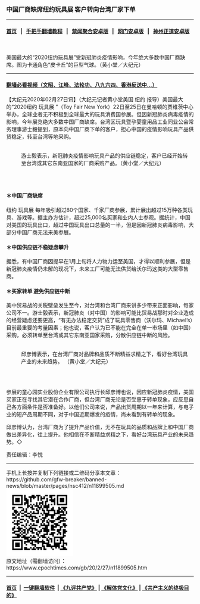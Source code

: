 ### 中国厂商缺席纽约玩具展  客户转向台湾厂家下单
------------------------

#### [首页](https://github.com/gfw-breaker/banned-news/blob/master/README.md) &nbsp;&nbsp;|&nbsp;&nbsp; [手把手翻墙教程](https://github.com/gfw-breaker/guides/wiki) &nbsp;&nbsp;|&nbsp;&nbsp; [禁闻聚合安卓版](https://github.com/gfw-breaker/bn-android) &nbsp;&nbsp;|&nbsp;&nbsp; [网门安卓版](https://github.com/oGate2/oGate) &nbsp;&nbsp;|&nbsp;&nbsp; [神州正道安卓版](https://github.com/SzzdOgate/update) 



<div><img alt="" class="aligncenter wp-post-image" src="https://i.epochtimes.com/assets/uploads/2020/02/f1fc345aeaf24ac39214f52afdd53be9-600x400.jpg"/>
<div class="red16 caption">
 <p>
  美国最大的“2020纽约玩具展”受新冠肺炎疫情影响，今年绝大多数中国厂商缺席。图为卡通角色“皮卡丘”的巨型气球。（黄小堂／大纪元）
 </p>
</div>
</div><hr/>

#### [翻墙必看视频（文昭、江峰、法轮功、八九六四、香港反送中...）](https://github.com/gfw-breaker/banned-news/blob/master/pages/link3.md)

<div><p>
 【大纪元2020年02月27日讯】（大纪元记者黄小堂美国
 <ok href="https://www.epochtimes.com/gb/tag/%E7%BA%BD%E7%BA%A6.html">
  纽约
 </ok>
 报导）美国最大的“2020纽约
 <ok href="https://www.epochtimes.com/gb/tag/%E7%8E%A9%E5%85%B7%E5%B1%95.html">
  玩具展
 </ok>
 ”（Toy Fair New York）22日至25日在曼哈顿的贾维茨中心举办，全球业者无不积极到全球最大的玩具消费国参展。但因新冠肺炎病毒疫情的影响，今年展览绝大多数中国厂商缺席。台湾区玩具暨孕婴童用品工业同业公会常务理事游士毅提到，原本向中国厂商下单的客户，担心中国的疫情影响玩具产品供货稳定，转至台湾等地采购。
</p>
<figure class="wp-caption aligncenter" id="attachment_11899511" style="width: 450px">
 <ok href="http://i.epochtimes.com/assets/uploads/2020/02/9490d0459422ae57d51bf6ea1a22673c.jpg">
  <img alt="" class="size-medium wp-image-11899511" src="http://i.epochtimes.com/assets/uploads/2020/02/9490d0459422ae57d51bf6ea1a22673c-450x338.jpg"/>
 </ok>
 <br/><figcaption class="wp-caption-text">
  游士毅表示，新冠肺炎疫情影响玩具产品的供应链稳定，客户已经开始转至台湾或其它东南亚国家的厂商采购产品。（黄小堂／大纪元）
 </figcaption><br/>
</figure><br/>
<h4>
 ＊中国厂商缺席
</h4>
<p>
 <ok href="https://www.epochtimes.com/gb/tag/%E7%BA%BD%E7%BA%A6.html">
  纽约
 </ok>
 <ok href="https://www.epochtimes.com/gb/tag/%E7%8E%A9%E5%85%B7%E5%B1%95.html">
  玩具展
 </ok>
 每年吸引超过80个国家、千家厂商参展，累计展出超过15万种各类玩具、游戏等。据主办方估计，超过25,000名买家和业内人士参观。据统计，中国对美国的玩具出口，超过中国玩具出口总量的一半，但是因新冠肺炎病毒影响，大部分中国厂商无法来美参展。
</p>
<h4>
 ＊中国供应链不稳疑虑攀升
</h4>
<p>
 据悉，有中国厂商因提早在1月上旬将人力物力运至美国，才得以顺利参展，但是新冠肺炎疫情仍未解的现况下，未来工厂可能无法供货给沃尔玛这类的大型零售商。
</p>
<h4>
 ＊买家转单 避免供应链中断
</h4>
<p>
 美中贸易战的关税壁垒发生至今，对台湾和台湾厂商来讲多少带来正面影响，每家公司不一。游士毅表示，新冠肺炎（对中国）的影响可能比贸易战那时对企业造成的经营疑虑还要更高，“有无办法稳定交货”成了玩具零售商（沃尔玛、Michael’s）目前最重要的考量因素；他也说，客户认为已不能在完全在单一市场里（如中国）采购，必须转单至台湾或其它东南亚国家采购，分散供应链中断的风险。
</p>
<figure class="wp-caption aligncenter" id="attachment_11899509" style="width: 450px">
 <ok href="http://i.epochtimes.com/assets/uploads/2020/02/502d99bb5917ee6e2ca3b9c7b9e3e344.jpg">
  <img alt="" class="size-medium wp-image-11899509" src="http://i.epochtimes.com/assets/uploads/2020/02/502d99bb5917ee6e2ca3b9c7b9e3e344-450x338.jpg"/>
 </ok>
 <br/><figcaption class="wp-caption-text">
  邱彦博表示，在台湾厂商对品牌和品质不断精益求精之下，看好台湾玩具产业的未来趋势。 （黄小堂／大纪元）
 </figcaption><br/>
</figure><br/>
<p>
 参展的童心园实业股份企业有限公司执行长邱彦博也说，因应新冠肺炎疫情，美国买家正在寻找其它潜在合作厂商，但台湾厂商无论是否受惠于转单现象，应反思自己各方面条件是否准备好。以他们公司来说，产品出货周期以一年来计算，与电子业的短产品周期不同，对于中国近期爆发的疫情，尚未看到有转单的现象。
</p>
<p>
 邱彦博认为，台湾厂商为了提升产品价值，无不在玩具的品质和品牌上和中国厂商做出差异化，往上提升。他相信在不断精益求精之下，看好台湾玩具产业的未来趋势。◇
</p>
<p>
 责任编辑：李悦
</p>
</div>
<hr/>
手机上长按并复制下列链接或二维码分享本文章：<br/>
https://github.com/gfw-breaker/banned-news/blob/master/pages/nsc412/n11899505.md <br/>
<a href='https://github.com/gfw-breaker/banned-news/blob/master/pages/nsc412/n11899505.md'><img src='https://github.com/gfw-breaker/banned-news/blob/master/pages/nsc412/n11899505.md.png'/></a> <br/>
原文地址（需翻墙访问）：https://www.epochtimes.com/gb/20/2/27/n11899505.htm


------------------------
#### [首页](https://github.com/gfw-breaker/banned-news/blob/master/README.md) &nbsp;|&nbsp; [一键翻墙软件](https://github.com/gfw-breaker/nogfw/blob/master/README.md) &nbsp;| [《九评共产党》](https://github.com/gfw-breaker/9ping.md/blob/master/README.md#九评之一评共产党是什么) | [《解体党文化》](https://github.com/gfw-breaker/jtdwh.md/blob/master/README.md) | [《共产主义的终极目的》](https://github.com/gfw-breaker/gczydzjmd.md/blob/master/README.md)


<img src='http://gfw-breaker.win/banned-news/pages/nsc412/n11899505.md' width='0px' height='0px'/>